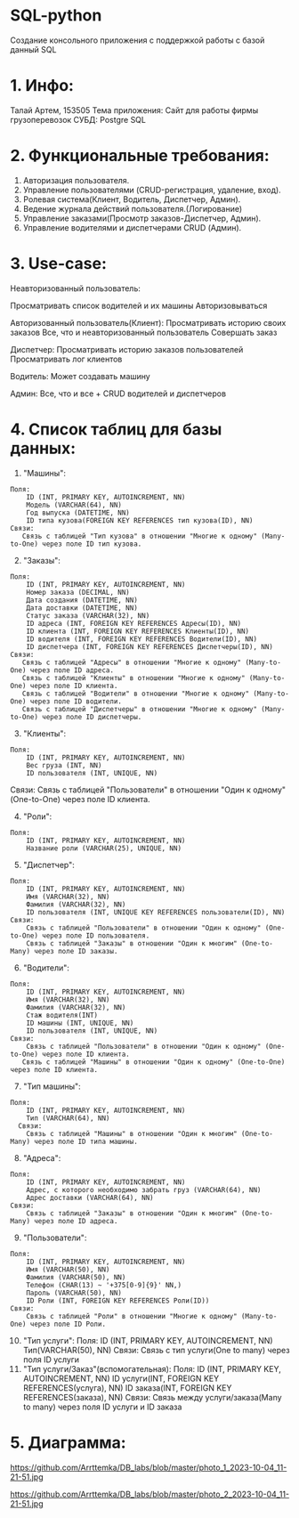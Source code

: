 # SQL-python
Создание консольного приложения с поддержкой работы с базой данный SQL
# 1. Инфо:
Талай Артем, 153505
Тема приложения: Сайт для работы фирмы грузоперевозок
СУБД: Postgre SQL

# 2. Функциональные требования:
  1. Авторизация пользователя.
  2. Управление пользователями (CRUD-регистрация, удаление, вход).
  3. Ролевая система(Клиент, Водитель, Диспетчер, Админ).
  4. Ведение журнала действий пользователя.(Логирование)
  5. Управление заказами(Просмотр заказов-Диспетчер, Админ).
  6. Управление водителями и диспетчерами CRUD (Админ).

# 3. Use-case:
Неавторизованный пользователь:

  Просматривать список водителей и их машины
  Авторизовываться 
  
Авторизованный пользователь(Клиент):
  Просматривать историю своих заказов
  Все, что и неавторизованный пользователь
  Совершать заказ
  
Диспетчер:
  Просматривать историю заказов пользователей
  Просматривать лог клиентов
  
Водитель:
  Может создавать машину

Админ:
  Все, что и все + CRUD водителей и диспетчеров
     
# 4. Список таблиц для базы данных:
  1. "Машины":

    Поля:
        ID (INT, PRIMARY KEY, AUTOINCREMENT, NN)
        Модель (VARCHAR(64), NN)
        Год выпуска (DATETIME, NN)
        ID типа кузова(FOREIGN KEY REFERENCES тип кузова(ID), NN)
    Связи:  
       Связь с таблицей "Тип кузова" в отношении "Многие к одному" (Many-to-One) через поле ID тип кузова.

  2. "Заказы":

    Поля:
        ID (INT, PRIMARY KEY, AUTOINCREMENT, NN)
        Номер заказа (DECIMAL, NN)
        Дата создания (DATETIME, NN)
        Дата доставки (DATETIME, NN)
        Статус заказа (VARCHAR(32), NN)
        ID адреса (INT, FOREIGN KEY REFERENCES Адресы(ID), NN)
        ID клиента (INT, FOREIGN KEY REFERENCES Клиенты(ID), NN)
        ID водителя (INT, FOREIGN KEY REFERENCES Водители(ID), NN)
        ID диспетчера (INT, FOREIGN KEY REFERENCES Диспетчеры(ID), NN)      
    Связи:
       Связь с таблицей "Адресы" в отношении "Многие к одному" (Many-to-One) через поле ID адреса.
       Связь с таблицей "Клиенты" в отношении "Многие к одному" (Many-to-One) через поле ID клиента.
       Связь с таблицей "Водители" в отношении "Многие к одному" (Many-to-One) через поле ID водители.
       Связь с таблицей "Диспетчеры" в отношении "Многие к одному" (Many-to-One) через поле ID диспетчеры.


  3. "Клиенты":

    Поля:
        ID (INT, PRIMARY KEY, AUTOINCREMENT, NN) 
        Вес груза (INT, NN)
        ID пользователя (INT, UNIQUE, NN)
   Связи:
       Связь с таблицей "Пользователи" в отношении "Один к одному" (One-to-One) через поле ID клиента.

  4. "Роли":

    Поля:
        ID (INT, PRIMARY KEY, AUTOINCREMENT, NN)
        Название роли (VARCHAR(25), UNIQUE, NN)

  5. "Диспетчер":

    Поля:
        ID (INT, PRIMARY KEY, AUTOINCREMENT, NN)
        Имя (VARCHAR(32), NN)
        Фамилия (VARCHAR(32), NN)
        ID пользователя (INT, UNIQUE KEY REFERENCES пользователи(ID), NN)
    Связи:
        Связь с таблицей "Пользователи" в отношении "Один к одному" (One-to-One) через поле ID пользователя.
        Связь с таблицей "Заказы" в отношении "Один к многим" (One-to-Many) через поле ID заказы.

  6. "Водители":

    Поля:
        ID (INT, PRIMARY KEY, AUTOINCREMENT, NN)
        Имя (VARCHAR(32), NN)
        Фамилия (VARCHAR(32), NN)
        Стаж водителя(INT)
        ID машины (INT, UNIQUE, NN)
        ID пользователя (INT, UNIQUE, NN)
    Связи:
        Связь с таблицей "Пользователи" в отношении "Один к одному" (One-to-One) через поле ID клиента.
       Связь с таблицей "Машины" в отношении "Один к одному" (One-to-One) через поле ID клиента.
       
  7. "Тип машины":
    
    Поля:
        ID (INT, PRIMARY KEY, AUTOINCREMENT, NN)
        Тип (VARCHAR(64), NN)
      Связи:
        Связь с таблицей "Машины" в отношении "Один к многим" (One-to-Many) через поле ID типа машины.
        
  8. "Адреса":
      
    Поля:
        ID (INT, PRIMARY KEY, AUTOINCREMENT, NN)
        Адрес, с которого необходимо забрать груз (VARCHAR(64), NN)
        Адрес доставки (VARCHAR(64), NN)
    Связи:
        Связь с таблицей "Заказы" в отношении "Один к многим" (One-to-Many) через поле ID адреса.
      
  9. "Пользователи":

    Поля:
        ID (INT, PRIMARY KEY, AUTOINCREMENT, NN)
        Имя (VARCHAR(50), NN)
        Фамилия (VARCHAR(50), NN)
        Телефон (CHAR(13) ~ '+375[0-9]{9}' NN,)
        Пароль (VARCHAR(50), NN)
        ID Роли (INT, FOREIGN KEY REFERENCES Роли(ID))
    Связи:
        Связь с таблицей "Роли" в отношении "Многие к одному" (Many-to-One) через поле ID Роли.

  10. "Тип услуги":
    Поля:
        ID (INT, PRIMARY KEY, AUTOINCREMENT, NN)
        Тип(VARCHAR(50), NN)
    Связи:
        Связь c тип услуги(One to many) через поля ID услуги
  12. "Тип услуги/Заказ"(вспомогательная):
    Поля:
        ID (INT, PRIMARY KEY, AUTOINCREMENT, NN)
        ID услуги(INT, FOREIGN KEY REFERENCES(услуга), NN)
        ID заказа(INT, FOREIGN KEY REFERENCES(заказа), NN)
    Связи:
        Связь между услуги/заказа(Many to many) через поля ID услуги и ID заказа
      
        


    
# 5. Диаграмма: 
https://github.com/Arrttemka/DB_labs/blob/master/photo_1_2023-10-04_11-21-51.jpg

https://github.com/Arrttemka/DB_labs/blob/master/photo_2_2023-10-04_11-21-51.jpg

